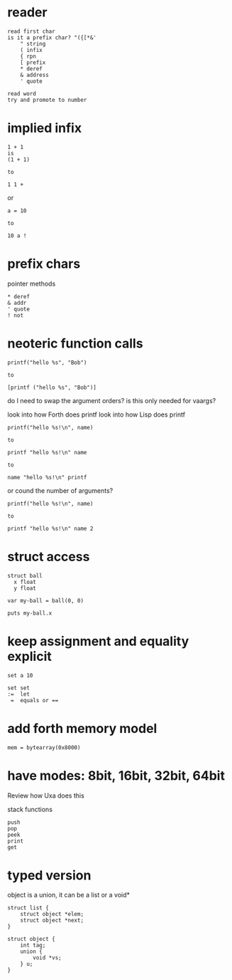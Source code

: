 # reader
    read first char
    is it a prefix char? "({[*&'
        " string
        ( infix
        { rpn
        [ prefix
        * deref
        & address
        ' quote

    read word
    try and promote to number

# implied infix
    1 + 1
    is
    (1 + 1)

    to

    1 1 +


or

    a = 10

    to

    10 a !

# prefix chars

pointer methods

    * deref
    & addr
    ' quote
    ! not

# neoteric function calls

    printf("hello %s", "Bob")

    to

    [printf ("hello %s", "Bob")]

do I need to swap the argument orders?
is this only needed for vaargs?

look into how Forth does printf
look into how Lisp does printf

    printf("hello %s!\n", name)

    to

    printf "hello %s!\n" name

    to

    name "hello %s!\n" printf


or cound the number of arguments?

    printf("hello %s!\n", name)

    to

    printf "hello %s!\n" name 2


# struct access

    struct ball
      x float
      y float

    var my-ball = ball(0, 0)

    puts my-ball.x

# keep assignment and equality explicit

    set a 10

    set set
    :=  let
     =  equals or ==


# add forth memory model

    mem = bytearray(0x8000)

# have modes: 8bit, 16bit, 32bit, 64bit

Review how Uxa does this

stack functions

    push
    pop
    peek
    print
    get

# typed version

object is a union, it can be a list or a void*

    struct list {
        struct object *elem;
        struct object *next;
    }

    struct object {
        int tag;
        union {
            void *vs;
        } u;
    }

